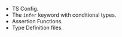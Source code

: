 - TS Config.
- The `infer` keyword with conditional types.
- Assertion Functions.
- Type Definition files.
